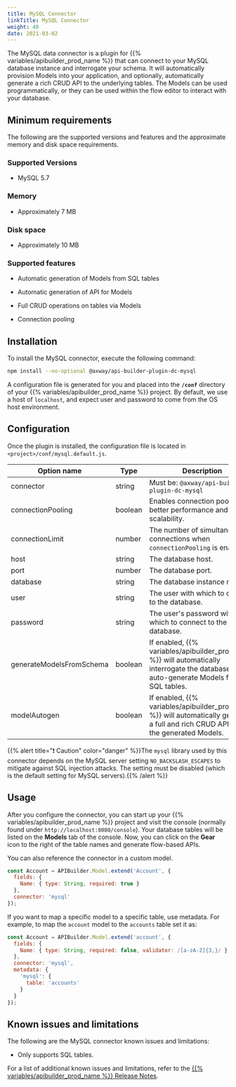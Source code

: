 ```yaml
---
title: MySQL Connector
linkTitle: MySQL Connector
weight: 40
date: 2021-03-02
---
```


The MySQL data connector is a plugin for {{% variables/apibuilder_prod_name %}} that can connect to your MySQL database instance and interrogate your schema. It will automatically provision Models into your application, and optionally, automatically generate a rich CRUD API to the underlying tables. The Models can be used programmatically, or they can be used within the flow editor to interact with your database.

## Minimum requirements

The following are the supported versions and features and the approximate memory and disk space requirements.

### Supported Versions

* MySQL 5.7

### Memory

* Approximately 7 MB

### Disk space

* Approximately 10 MB

### Supported features

* Automatic generation of Models from SQL tables

* Automatic generation of API for Models

* Full CRUD operations on tables via Models

* Connection pooling

## Installation

To install the MySQL connector, execute the following command:

```bash
npm install --no-optional @axway/api-builder-plugin-dc-mysql
```

A configuration file is generated for you and placed into the **`/conf`** directory of your {{% variables/apibuilder_prod_name %}} project. By default, we use a host of `localhost`, and expect user and password to come from the OS host environment.

## Configuration

Once the plugin is installed, the configuration file is located in `<project>/conf/mysql.default.js`.

| Option name | Type | Description |
| --- | --- | --- |
| connector | string | Must be: `@axway/api-builder-plugin-dc-mysql` |
| connectionPooling | boolean | Enables connection pooling for better performance and scalability. |
| connectionLimit | number | The number of simultaneous connections when `connectionPooling` is enabled. |
| host | string | The database host. |
| port | number | The database port. |
| database | string | The database instance name. |
| user | string | The user with which to connect to the database. |
| password | string | The user's password with which to connect to the database. |
| generateModelsFromSchema | boolean | If enabled, {{% variables/apibuilder_prod_name %}} will automatically interrogate the database and auto-generate Models from SQL tables. |
| modelAutogen | boolean | If enabled, {{% variables/apibuilder_prod_name %}} will automatically generate a full and rich CRUD API from the generated Models. |

{{% alert title="❗️ Caution" color="danger" %}}The `mysql` library used by this connector depends on the MySQL server setting `NO_BACKSLASH_ESCAPES` to mitigate against SQL injection attacks. The setting must be disabled (which is the default setting for MySQL servers).{{% /alert %}}

## Usage

After you configure the connector, you can start up your {{% variables/apibuilder_prod_name %}} project and visit the console (normally found under `http://localhost:8080/console`). Your database tables will be listed on the **Models** tab of the console. Now, you can click on the **Gear** icon to the right of the table names and generate flow-based APIs.

You can also reference the connector in a custom model.

```javascript
const Account = APIBuilder.Model.extend('Account', {
  fields: {
    Name: { type: String, required: true }
  },
  connector: 'mysql'
});
```

If you want to map a specific model to a specific table, use metadata. For example, to map the `account` model to the `accounts` table set it as:

```javascript
const Account = APIBuilder.Model.extend('account', {
  fields: {
    Name: { type: String, required: false, validator: /[a-zA-Z]{3,}/ }
  },
  connector: 'mysql',
  metadata: {
    'mysql': {
      table: 'accounts'
    }
  }
});
```

## Known issues and limitations

The following are the MySQL connector known issues and limitations:

* Only supports SQL tables.

For a list of additional known issues and limitations, refer to the [{{% variables/apibuilder_prod_name %}} Release Notes](/docs/release_notes/).
